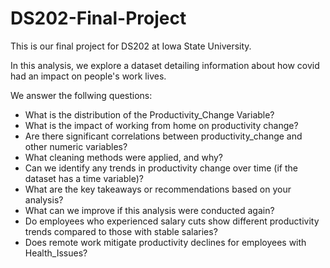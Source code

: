 # DS202-Final-Project

This is our final project for DS202 at Iowa State University.

In this analysis, we explore a dataset detailing information about how covid had an impact on people's work lives.

We answer the follwing questions:

- What is the distribution of the Productivity_Change Variable? 
- What is the impact of working from home on productivity change?
- Are there significant correlations between productivity_change and other numeric variables? 
- What cleaning methods were applied, and why?
- Can we identify any trends in productivity change over time (if the dataset has a time variable)? 
- What are the key takeaways or recommendations based on your analysis?
- What can we improve if this analysis were conducted again?
- Do employees who experienced salary cuts show different productivity trends compared to those with stable salaries?
- Does remote work mitigate productivity declines for employees with Health_Issues?